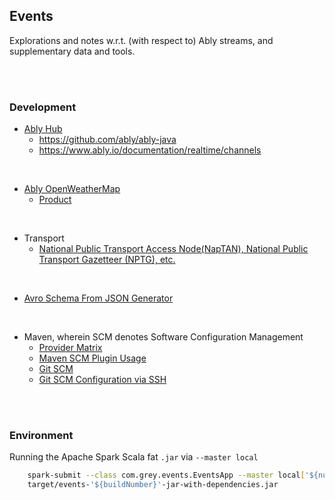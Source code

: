 ## Events

Explorations and notes w.r.t. (with respect to) Ably streams, and supplementary data and tools.

<br>
<br>

### Development

* [Ably Hub](https://www.ably.io/hub)
  * https://github.com/ably/ably-java
  * https://www.ably.io/documentation/realtime/channels

<br>

* [Ably OpenWeatherMap](https://www.ably.io/hub/ably-openweathermap)
  * [Product](https://www.ably.io/hub/ably-openweathermap/weather)
  
<br>

* Transport
  * [National Public Transport Access Node(NapTAN), National Public Transport Gazetteer (NPTG), etc.](https://naptan.app.dft.gov.uk/datarequest/help)

<br>

* [Avro Schema From JSON Generator](https://toolslick.com/generation/metadata/avro-schema-from-json)

<br>

* Maven, wherein SCM denotes Software Configuration Management
  * [Provider Matrix](https://maven.apache.org/scm/matrix.html)
  * [Maven SCM Plugin Usage](https://maven.apache.org/scm/maven-scm-plugin/usage.html)
  * [Git SCM](http://maven.apache.org/scm/git.html)
  * [Git SCM Configuration via SSH](https://github.com/marketplace/actions/maven-release)

<br>
<br>

### Environment

Running the Apache Spark Scala fat `.jar` via `--master local`

```bash
    spark-submit --class com.grey.events.EventsApp --master local['${numberOfCores}'] 
    target/events-'${buildNumber}'-jar-with-dependencies.jar
```